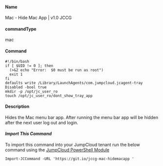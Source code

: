 #### Name

Mac - Hide Mac App | v1.0 JCCG

#### commandType

mac

#### Command

```
#!/bin/bash
if [ $UID != 0 ]; then
  (>&2 echo "Error:  $0 must be run as root")
  exit 1
fi
defaults write /Library/LaunchAgents/com.jumpcloud.jcagent-tray Disabled -bool true
mkdir -p /opt/jc_user_ro
touch /opt/jc_user_ro/dont_show_tray_app
```

#### Description

Hides the Mac menu bar app. After running the menu bar app will be hidden after the next user log out and login. 

#### *Import This Command*

To import this command into your JumpCloud tenant run the below command using the [JumpCloud PowerShell Module](https://github.com/TheJumpCloud/support/wiki/Installing-the-JumpCloud-PowerShell-Module)

```
Import-JCCommand -URL 'https://git.io/jccg-mac-hidemacapp '
```
